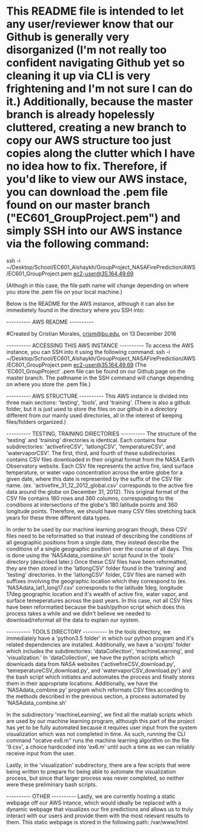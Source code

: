 # This README file is intended to let any user/reviewer know that our Github is generally very disorganized (I'm not really too confident navigating Github yet so cleaning it up via CLI is very frightening and I'm not sure I can do it.) Additionally, because the master branch is already hopelessly cluttered, creating a new branch to copy our AWS structure too just copies along the clutter which I have no idea how to fix. Therefore, if you'd like to view our AWS instace, you can download the .pem file found on our master branch ("EC601_GroupProject.pem") and simply SSH into our AWS instance via the following command:

ssh -i ~/Desktop/School/EC601_Alshaykh/GroupProject_NASAFirePrediction/AWS/EC601_GroupProject.pem ec2-user@35.164.49.69

(Althogh in this case, the file path name will change depending on where you store the .pem file on your local machine.)

Below is the README for the AWS instance, although it can also be immedietely found in the directory where you SSH into:




----------  AWS README  ----------

#Created by Cristian Morales, crism@bu.edu, on 13 December 2016

----------  ACCESSING THIS AWS INSTANCE  ----------
To access the AWS instance, you can SSH into it using the following command:
ssh -i ~/Desktop/School/EC601_Alshaykh/GroupProject_NASAFirePrediction/AWS/EC601_GroupProject.pem ec2-user@35.164.49.69
(The 'EC601_GroupProject' .pem file can be found on our Github page on the master branch. The pathname in the SSH command will change depending on where you store the .pem file.)


----------  AWS STRUCTURE  ----------
This AWS instance is divided into three main sections: 'testing', 'tools', and 'training'. 
(There is also a github folder, but it is just used to store the files on our github in a directory different from our mainly used directories, all in the interest of keeping files/folders organized.)


----------  TESTING, TRAINING DIRECTORIES  ----------
The structure of the 'testing' and 'training' directories is identical. Each contains four subdirectories: 'activefireCSV', 'latlongCSV', 'temperatureCSV', and 'watervaporCSV'. The first, third, and fourth of these subdirectories contains CSV files downloaded in their original format from the NASA Earth Observatory website. Each CSV file represents the active fire, land surface temperature, or water vapo concentration across the entire globe for a given date, where this date is represented by the suffix of the CSV file name. (ex. 'activefire_31_12_2012_global.csv' corresponds to the active fire data around the globe on December 31, 2012). This original format of the CSV file contains 180 rows and 360 columns, corresponding to the conditions at intersections of the globe's 180 latitude points and 360 longitude points. Therefore, we should have many CSV files stretching back years for these three different data types.

In order to be used by our machine learning program though, these CSV files need to be reformatted so that instead of describing the conditions of all geographic positions from a single date, they instead describe the conditions of a single geographic position over the course of all days. This is done using the 'NASAdata_combine.sh' script found in the 'tools' directory (described later.) Once these CSV files have been reformatted, they are then stored in the 'latlongCSV' folder found in the 'training' and 'testing' directories. In the 'latlongCSV' folder, CSV files are named with suffixes involving the geographic location which they correspond to (ex. 'NASAdata_lat1_long17.csv' corresponds to the latitude 1deg, longitude 17deg geographic location and it's wealth of active fire, water vapor, and surface temeperatures across the past years.
In this case, not all CSV files have been reformatted because the bash/python script which does this process takes a while and we didn't believe we needed to download/reformat all the data to explain our system.


----------  TOOLS DIRECTORY  ----------
In the tools directory, we immediately have a 'python3.5 folder' in which our python program and it's related dependencies are installed. Additionally, we have a 'scripts' folder which includes the subdirectories: 'dataCollection', 'machineLearning', and 'visualization.' In 'dataCollection', we have the python scripts which downloads data from NASA websites ('activefireCSV_download.py', 'temeperatureCSV_download.py', and 'watervaporCSV_download.py') and the bash script which initiates and automates the process and finally stores them in their appropriate locations. Additionally, we have the 'NASAdata_combine.py' program which reformats CSV files according to the methods described in the previous section, a process automated by 'NASAdata_combine.sh'

In the subdirectory 'machineLearning', we find all the matlab scripts which are used by our machine learning program, although this part of the project has yet to be fully automated because it requires user input from the system visualization which was not completed in time. As such, running the CLI command "ocatve ex6.m" runs the machine learning algorithm on the file '9.csv', a choice hardcoded into 'ex6.m' until such a time as we can reliably receive input from the user.

Lastly, in the 'visualization' subdirectory, there are a few scripts that were being written to prepare for being able to automate the visualization process, but since that larger process was never completed, so neither were these preliminary bash scripts.

----------  OTHER  ----------
Lastly, we are currently hosting a static webpage off our AWS intance, which would ideally be replaced with a dynamic webpage that visualizes our fire predictions and allows us to truly interact with our users and provide them with the most relevant results to them. This static webpage is stored in the following path: /var/www/html

